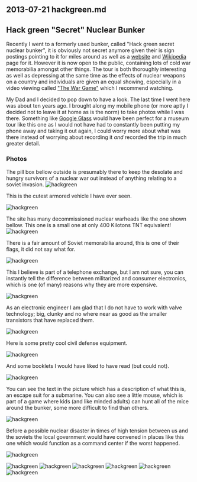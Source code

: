 ## 2013-07-21 hackgreen.md

## Hack green "Secret" Nuclear Bunker

Recently I went to a formerly used bunker, called "Hack green secret nuclear
bunker", it is obviously not secret anymore given their is sign postings
pointing to it for miles around as well as a [website][] and [Wikipedia][] page
for it. However it is now open to the public, containing lots of cold war
memorabilia amongst other things. The tour is both thoroughly interesting as
well as depressing at the same time as the effects of nuclear weapons on a
country and individuals are given an equal showing, especially in a video
viewing called ["The War Game"][] which I recommend watching.

My Dad and I decided to pop down to have a look. The last time I went here was
about ten years ago. I brought along my mobile phone (or more aptly I decided
not to leave it at home as is the norm) to take photos while I was there.
Something like [Google Glass][] would have been perfect for a museum tour like
this one as I would not have had to constantly been putting my phone away and
taking it out again, I could worry more about what was there instead of worrying
about recording it *and* recorded the trip in much greater detail.

### Photos

The pill box bellow outside is presumably there to keep the desolate and hungry
survivors of a nuclear war out instead of anything relating to a soviet 
invasion.
![hackgreen](/img/jpg/hackgreen/IMG_20130720_110514.jpg "Pill box outside")

This is the cutest armored vehicle I have ever seen. 

![hackgreen](/img/jpg/hackgreen/IMG_20130720_110817.jpg "Small armored vechile
in the atrium")

The site has many decommissioned nuclear warheads like the one shown bellow.
This one is a small one at only 400 Kilotons TNT equivalent!
![hackgreen](/img/jpg/hackgreen/IMG_20130720_110841.jpg "400 Kiloton Nuclear
Warhead")

There is a fair amount of Soviet memorabilia around, this is one of their flags,
it did not say what for.

![hackgreen](/img/jpg/hackgreen/IMG_20130720_111125.jpg "COMMUNISM!")

This I believe is part of a telephone exchange, but I am not sure, you can
instantly tell the difference between militarized and consumer electronics,
which is one (of many) reasons why they are more expensive.

![hackgreen](/img/jpg/hackgreen/IMG_20130720_113027.jpg "Robust electronics")

As an electronic engineer I am glad that I do not have to work with valve
technology; big, clunky and no where near as good as the smaller transistors
that have replaced them.

![hackgreen](/img/jpg/hackgreen/IMG_20130720_113151.jpg "Valves! The technology
of the future!")

Here is some pretty cool civil defense equipment.

![hackgreen](/img/jpg/hackgreen/IMG_20130720_113635.jpg "Civil defense
equipment")

And some booklets I would have liked to have read (but could not).

![hackgreen](/img/jpg/hackgreen/IMG_20130720_113729.jpg "Civil defense booklets")

You can see the text in the picture which has a description of what this is, an
escape suit for a submarine. You can also see a little mouse, which is part of a
game where kids (and like minded adults) can hunt all of the mice around the
bunker, some more difficult to find than others.

![hackgreen](/img/jpg/hackgreen/IMG_20130720_114049.jpg "Soviet submarine escape
suit and a mouse")

Before a possible nuclear disaster in times of high tension between us and the
soviets the local government would have convened in places like this one which
would function as a command center if the worst happened. 

![hackgreen](/img/jpg/hackgreen/IMG_20130720_115247.jpg "A very 1980s command
center")

![hackgreen](/img/jpg/hackgreen/IMG_20130720_115351.jpg "Bikini state Red!")
![hackgreen](/img/jpg/hackgreen/IMG_20130720_124942.jpg "Computer, they are not
built like they used to be, they're built better!")
![hackgreen](/img/jpg/hackgreen/IMG_20130720_125427.jpg "Early Warning System
moved from RAF Wycome")
![hackgreen](/img/jpg/hackgreen/IMG_20130720_125436.jpg "Early Warning System,
different shot")
![hackgreen](/img/jpg/hackgreen/IMG_20130720_125823.jpg "More COMMUNISM!")
![hackgreen](/img/jpg/hackgreen/IMG_20130720_125840.jpg "Even *more* COMMUNISM!")


[website]: http://www.hackgreen.co.uk/
[Wikipedia]: https://en.wikipedia.org/wiki/Hack_Green_Secret_Nuclear_Bunker
["The War Game"]: https://www.youtube.com/watch?v=geva0lLP-Zs 
[Google Glass]: https://en.wikipedia.org/wiki/Google_Glass
